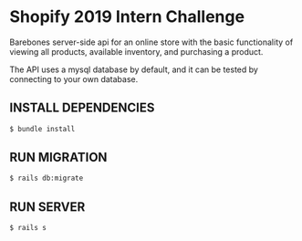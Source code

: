 # Shopify 2019 Intern Challenge
Barebones server-side api for an online store with the basic functionality of viewing all products, available inventory, and purchasing a product.

The API uses a mysql database by default, and it can be tested by connecting to your own database.

## INSTALL DEPENDENCIES
```bash
$ bundle install
```

## RUN MIGRATION
```bash
$ rails db:migrate
```

## RUN SERVER
```bash
$ rails s
